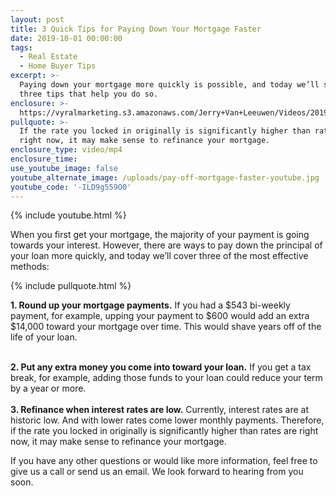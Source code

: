 ```yaml
---
layout: post
title: 3 Quick Tips for Paying Down Your Mortgage Faster
date: 2019-10-01 00:00:00
tags:
  - Real Estate
  - Home Buyer Tips
excerpt: >-
  Paying down your mortgage more quickly is possible, and today we’ll share
  three tips that help you do so.
enclosure: >-
  https://vyralmarketing.s3.amazonaws.com/Jerry+Van+Leeuwen/Videos/2019/3+Quick+Tips+for+Paying+Down+Your+Mortgage+Faster.mp4
pullquote: >-
  If the rate you locked in originally is significantly higher than rates are
  right now, it may make sense to refinance your mortgage.
enclosure_type: video/mp4
enclosure_time:
use_youtube_image: false
youtube_alternate_image: /uploads/pay-off-mortgage-faster-youtube.jpg
youtube_code: '-ILD9g559O0'
---
```


{% include youtube.html %}

When you first get your mortgage, the majority of your payment is going towards your interest. However, there are ways to pay down the principal of your loan more quickly, and today we’ll cover three of the most effective methods:

{% include pullquote.html %}

**1\. Round up your mortgage payments.** If you had a $543 bi-weekly payment, for example, upping your payment to $600 would add an extra $14,000 toward your mortgage over time. This would shave years off of the life of your loan.&nbsp;

<br>**2\. Put any extra money you come into toward your loan.** If you get a tax break, for example, adding those funds to your loan could reduce your term by a year or more.<br>&nbsp;<br>**3\. Refinance when interest rates are low.** Currently, interest rates are at historic low. And with lower rates come lower monthly payments. Therefore, if the rate you locked in originally is significantly higher than rates are right now, it may make sense to refinance your mortgage.&nbsp;

If you have any other questions or would like more information, feel free to give us a call or send us an email. We look forward to hearing from you soon.